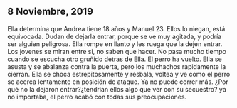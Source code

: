 ## 8 Noviembre, 2019

Ella determina que Andrea tiene 18 años y Manuel 23. Ellos lo niegan, está equivocada. Dudan de dejarla entrar, porque se ve muy agitada, y podría ser alguien peligrosa. Ella rompe en llanto y les ruega que la dejen entrar. Los jovenes se miran entre si, no saben que hacer. No pasa mucho tiempo cuando se escucha otro gruñido detras de Ella. El perro ha vuelto. Ella se asusta y se abalanza contra la puerta, pero los muchachos rapidamente la cierran. Ella se choca estrepitosamente y resbala, voltea y ve como el perro se acerca lentamente en posición de ataque. Ya no puede correr más. ¿Por qué no la dejaron entrar?¿tendrían ellos algo que ver con su secuestro? ya no importaba, el perro acabó con todas sus preocupaciones.
